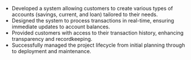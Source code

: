 - Developed a system allowing customers to create various types of accounts (savings, current, and loan) tailored to their needs.
- Designed the system to process transactions in real-time, ensuring immediate updates to account balances.
- Provided customers with access to their transaction history, enhancing transparency and recordkeeping.
- Successfully managed the project lifecycle from initial planning through to deployment and maintenance.
